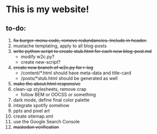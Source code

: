 # This is my website!

## to-do:
1. ~~fix burger-menu code, remove redundancies. Include in header.~~
2. mustache templating, apply to all blog-posts
3. ~~write python script to create stub.html for each new blog-post.md~~
    - modify w2c.py?
    - create new-script?
4. ~~create new branch of w2c.py for r-log~~
    - /content/*.html should have meta-data and title-card
    - /posts/*stub.html should be generated as well
5. ~~make the about.html responsive~~
6. clean-up stylesheets, remove crap
    - follow BEM or OOCSS or something 
7. dark mode, define final color palette
8. integrate spotify somehow
9. ppts and pixel art  
10. create sitemap.xml
11. use the Google Search Console
12. ~~mastodon verification~~